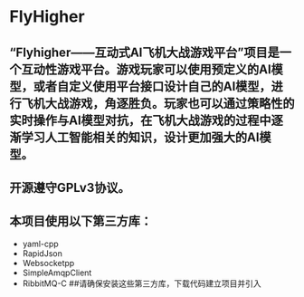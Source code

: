 # FlyHigher
## “Flyhigher——互动式AI飞机大战游戏平台”项目是一个互动性游戏平台。游戏玩家可以使用预定义的AI模型，或者自定义使用平台接口设计自己的AI模型，进行飞机大战游戏，角逐胜负。玩家也可以通过策略性的实时操作与AI模型对抗，在飞机大战游戏的过程中逐渐学习人工智能相关的知识，设计更加强大的AI模型。
## 开源遵守GPLv3协议。
## 本项目使用以下第三方库：
- yaml-cpp
- RapidJson
- Websocketpp
- SimpleAmqpClient
- RibbitMQ-C
##请确保安装这些第三方库，下载代码建立项目并引入